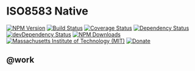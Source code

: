 # ISO8583 Native

[![NPM Version](http://img.shields.io/npm/v/iso-8583.svg)](https://www.npmjs.org/package/iso-8583)
[![Build Status](https://travis-ci.org/s-a/iso-8583.svg)](https://travis-ci.org/s-a/iso-8583)
[![Coverage Status](https://coveralls.io/repos/github/s-a/iso-8583/badge.svg?branch=master)](https://coveralls.io/github/s-a/iso-8583?branch=master)
[![Dependency Status](https://david-dm.org/s-a/iso-8583.svg)](https://david-dm.org/s-a/iso-8583)
[![devDependency Status](https://david-dm.org/s-a/iso-8583/dev-status.svg)](https://david-dm.org/s-a/iso-8583#info=devDependencies)
[![NPM Downloads](https://img.shields.io/npm/dm/iso-8583.svg)](https://www.npmjs.org/package/iso-8583)
[![Massachusetts Institute of Technology (MIT)](https://s-a.github.io/license/img/mit.svg)](/LICENSE.md#mit)
[![Donate](http://s-a.github.io/donate/donate.svg)](http://s-a.github.io/donate/)


## @work